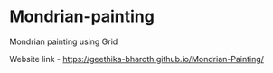 # Mondrian-painting
Mondrian painting using Grid

Website link - https://geethika-bharoth.github.io/Mondrian-Painting/

